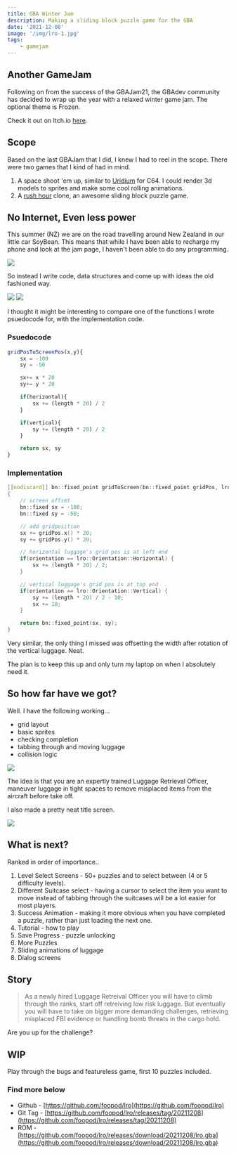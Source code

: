 ```yaml
---
title: GBA Winter Jam
description: Making a sliding block puzzle game for the GBA
date: '2021-12-08'
image: '/img/lro-1.jpg'
tags: 
    - gamejam
---
```


## Another GameJam

Following on from the success of the GBAJam21, the GBAdev community has decided to wrap up the year with a relaxed winter game jam. The optional theme is Frozen.

Check it out on Itch.io [here](https://itch.io/jam/gba-winter-jam-2021).

## Scope

Based on the last GBAJam that I did, I knew I had to reel in the scope. There were two games that I kind of had in mind.

1. A space shoot 'em up, similar to [Uridium](https://en.wikipedia.org/wiki/Uridium) for C64. I could render 3d models to sprites and make some cool rolling animations.
2. A [rush hour](https://en.wikipedia.org/wiki/Rush_Hour_(puzzle)) clone, an awesome sliding block puzzle game.

## No Internet, Even less power

This summer (NZ) we are on the road travelling around New Zealand in our little car SoyBean. This means that while I have been able to recharge my phone and look at the jam page, I haven't been able to do any programming.

<img src="/img/soybean.jpg" class="pixelated"/>

So instead I write code, data structures and come up with ideas the old fashioned way.

<img src="/img/lro-1.jpg" class="pixelated"/>

<img src="/img/lro-2.jpg" class="pixelated"/>

I thought it might be interesting to compare one of the functions I wrote psuedocode for, with the implementation code.

### Psuedocode

``` js
gridPosToScreenPos(x,y){
    sx = -100
    sy = -50

    sx+= x * 20
    sy+= y * 20

    if(horizontal){
        sx += (length * 20) / 2
    }

    if(vertical){
        sy += (length * 20) / 2
    }

    return sx, sy
}
```

### Implementation

``` cpp
[[nodiscard]] bn::fixed_point gridToScreen(bn::fixed_point gridPos, lro::Orientation orientation, int length)
{
    // screen offset
    bn::fixed sx = -100;
    bn::fixed sy = -50;

    // add gridposition
    sx += gridPos.x() * 20;
    sy += gridPos.y() * 20;

    // horizontal luggage's grid pos is at left end
    if(orientation == lro::Orientation::Horizontal) {
        sx += (length * 20) / 2;
    }

    // vertical luggage's grid pos is at top end
    if(orientation == lro::Orientation::Vertical) {
        sy += (length * 20) / 2 - 10;
        sx += 10;
    }

    return bn::fixed_point(sx, sy);
}
```

Very similar, the only thing I missed was offsetting the width after rotation of the vertical luggage. Neat.

The plan is to keep this up and only turn my laptop on when I absolutely need it.

## So how far have we got?

Well. I have the following working...

+ grid layout
+ basic sprites
+ checking completion
+ tabbing through and moving luggage
+ collision logic

<img src="/img/example.gif" class="pixelated"/>

The idea is that you are an expertly trained Luggage Retrieval Officer, maneuver luggage in tight spaces to remove misplaced items from the aircraft before take off.

I also made a pretty neat title screen.

<img src="/img/title.png" class="pixelated"/>

## What is next?

Ranked in order of importance..

1. Level Select Screens - 50+ puzzles and to select between (4 or 5 difficulty levels).
2. Different Suitcase select - having a cursor to select the item you want to move instead of tabbing through the suitcases will be a lot easier for most players.
3. Success Animation - making it more obvious when you have completed a puzzle, rather than just loading the next one.
4. Tutorial - how to play
5. Save Progress - puzzle unlocking
6. More Puzzles
7. Sliding animations of luggage
8. Dialog screens

## Story

> As a newly hired Luggage Retreival Officer you will have to climb through the ranks, start off retreiving low risk luggage. But eventually you will have to take on bigger more demanding challenges, retrieving misplaced FBI evidence or handling bomb threats in the cargo hold.

Are you up for the challenge?

## WIP

Play through the bugs and featureless game, first 10 puzzles included.

### Find more below

+ Github - [https://github.com/foopod/lro](https://github.com/foopod/lro)
+ Git Tag - [https://github.com/foopod/lro/releases/tag/20211208](https://github.com/foopod/lro/releases/tag/20211208)
+ ROM  - [https://github.com/foopod/lro/releases/download/20211208/lro.gba](https://github.com/foopod/lro/releases/download/20211208/lro.gba)